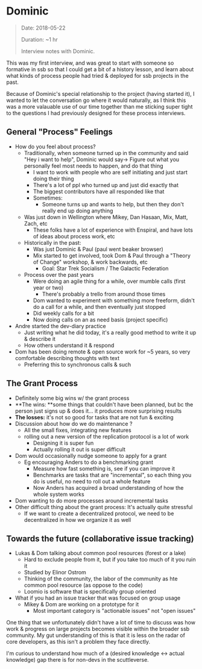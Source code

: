 # Dominic

> Date: 2018-05-22
>
> Duration: ~1 hr
>
> Interview notes with Dominic.

This was my first interview, and was great to start with someone so formative in ssb so that I could get a bit of a history lesson, and learn about what kinds of process people had tried & deployed for ssb projects in the past.

Because of Dominic's special relationship to the project (having started it), I wanted to let the conversation go where it would naturally, as I think this was a more valauable use of our time together than me sticking super tight to the questions I had previously designed for these process interviews.

## General "Process" Feelings

*   How do you feel about process?
    *   Traditionally, when someone turned up in the community and said "Hey i want to help", Dominic would say→ Figure out what you personally feel most needs to happen, and do that thing
        *   I want to work with people who are self initiating and just start doing their thing
        *   There's a lot of ppl who turned up and just did exactly that
        *   The biggest contributors have all responded like that
        *   Sometimes:
            *   Someone turns up and wants to help, but then they don't really end up doing anything
    *   Was just down in Wellington where Mikey, Dan Hasaan, Mix, Matt, Zach, etc
        *   These folks have a lot of experience with Enspiral, and have lots of ideas about process work, etc
    *   Historically in the past:
        *   Was just Dominic & Paul (paul went beaker browser)
        *   Mix started to get involved, took Dom & Paul through a "Theory of Change" workshop, & work backwards, etc
            *   Goal: Star Trek Socialism / The Galactic Federation
    *   Process over the past years
        *   Were doing an agile thing for a while, over mumble calls (first year or two)
            *   There's probably a trello from around those times
        *   Dom wanted to experiment with something more freeform, didn't do a call for a while, and then eventually just stopped 
        *   Did weekly calls for a bit
        *   Now doing calls on an as need basis (project specific)
*   Andre started the dev-diary practice
    *   Just writing what he did today, it's a really good method to write it up & describe it
    *   How others understand it & respond
*   Dom has been doing remote & open source work for ~5 years, so very comfortable describing thoughts with text
    *   Preferring this to synchronous calls & such

## The Grant Process

*   Definitely some big wins w/ the grant process
*   **The wins: **some things that couldn't have been planned, but bc the person just signs up & does it… it produces more surprising results
*   **The losses:** it's not so good for tasks that are not fun & exciting
*   Discussion about how do we do maintenance ?
    *   All the small fixes, integrating new features
    *   rolling out a new version of the replication protocol is a lot of work
        *   Designing it is super fun
        *   Actually rolling it out is super difficult
*   Dom would occasionally nudge someone to apply for a grant
    *   Eg encouraging Anders to do a benchmarking grant
        *   Measure how fast something is, see if you can improve it
        *   Benchmarks are tasks that are "incremental", so each thing you do is useful, no need to roll out a whole feature
        *   Now Anders has acquired a broad understanding of how the whole system works
*   Dom wanting to do more processes around incremental tasks
*   Other difficult thing about the grant process: It's actually quite stressful
    *   If we want to create a decentralized protocol, we need to be decentralized in how we organize it as well

## Towards the future (collaborative issue tracking)

*   Lukas & Dom talking about common pool resources (forest or a lake)
    *   Hard to exclude people from it, but if you take too much of it you ruin it
    *   Studied by Elinor Ostrom
    *   Thinking of the community, the labor of the community as hte common pool resource (as oppose to the code)
    *   Loomio is software that is specifically group oriented
*   What if you had an issue tracker that was focused on group usage
    *   Mikey & Dom are working on a prototype for it
        *   Most important category is "actionable issues" not "open issues"


One thing that we unfortunately didn't have a lot of time to discuss was how work & progress on large projects becomes visible within the broader ssb community. My gut understanding of this is that it is less on the radar of core developers, as this isn't a problem they face directly.

I'm curious to understand how much of a (desired knowledge <-> actual knowledge) gap there is for non-devs in the scuttleverse.
